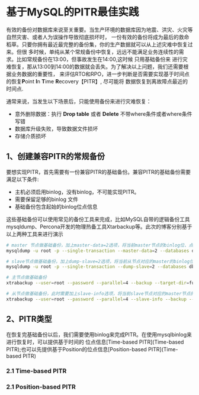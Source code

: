 # 基于MySQL的PITR最佳实践

有效的备份对数据库来说至关重要。当生产环境的数据库因为地震、洪灾、火灾等自然灾害、或者人为误操作导致彻底损坏时，
一份有效的备份将成为最后的救命稻草。只要你拥有最近最完整的备份集，你的生产数据就可以从上述灾难中恢复过来。但很
多时候，单纯从某个常规备份中恢复，远远不能满足业务连续性的需求。比如常规备份在13:00，但事故发生在14:00,这时候
只用基础备份来 进行灾难恢复，那从13:00到14:00的数据就会丢失。为了解决以上问题，我们还需要根据业务数据的重要性，
来评估RTO和RPO，进一步判断是否需要实现基于时间点的恢复**P**oint **I**n **T**ime **R**ecovery【PITR】,
尽可能将 数据恢复到离故障点最近的时间点.

通常来说，当发生以下场景后，只能使用备份来进行灾难恢复：

- 意外删除数据：执行 **Drop table** 或者 **Delete** 不带where条件或者where条件写错
- 数据库升级失败，导致数据文件损坏
- 存储介质损坏

## 1、创建兼容PITR的常规备份
要想实现PITR，首先需要有一份兼容PITR的基础备份。兼容PITR的基础备份需要满足以下条件:

- 主机必须启用binlog，没有binlog，不可能实现PITR。 
- 需要保留足够的binlog 文件
- 基础备份包含起始的binlog位点信息

这些基础备份可以使用常见的备份工具来完成，比如MySQL自带的逻辑备份工具
mysqldump、Percona开发的物理热备工具Xtarbackup等。此次的博客分别基于以上两种工具来进行演示
```bash
# master 节点做基础备份，加上master-data=2选项，将当前master节点的binlog位、点信息以注释的形式写入到备份文件开头
mysqldump -u root -p --single-transaction --master-data=2 --databases db1 db2 ...dbn > dumpfile_yyyymmdd.sql

# slave节点做基础备份，加上dump-slave=2选项，将当前从节点对应的master的binlog位、点信息以注释的形式写入到备份文件开头
mysqldump -u root -p --single-transaction --dump-slave=2 --databases db1 db2 ...dbn > dumpfile_yyyymmdd.sql
```

```bash
# 主节点做基础备份
xtrabackup --user=root --password --parallel=4 --backup --target-dir=full_path_to_backupdir

# 从节点做基础备份，此时需要加上slave-info选项，将当前slave节点对应的master节点的binlog位点信息登记到单独的文件内
xtrabackup --user=root --password --parallel=4 --slave-info --backup --target-dir=full_path_to_backupdir
```
## 2、PITR类型
在恢复完基础备份以后，我们需要使用binlog来完成PITR。在使用mysqlbinlog来进行恢复时，可以提供基于时间的
位点信息[Time-based PITR](Time-based PITR);也可以先提供基于Position的位点信息[Position-based PITR](Time-based PITR)

### 2.1 Time-based PITR

### 2.1 Position-based PITR


